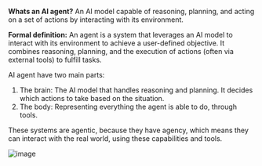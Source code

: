 **Whats an AI agent?**
  An AI model capable of reasoning, planning, and acting on a set of actions by interacting with its environment.

**Formal definition:** An agent is a system that leverages an AI model to interact with its environment to achieve a user-defined objective. It combines reasoning, planning, and the execution of actions (often via external tools) to fulfill tasks.

AI agent have two main parts: 
1. The brain: The AI model that handles reasoning and planning. It decides which actions to take based on the situation.
2. The body: Representing everything the agent is able to do, through tools.

These systems are agentic, because they have agency, which means they can interact with the real world, using these capabilities and tools.

![image](https://github.com/user-attachments/assets/cd51729f-ae43-4bd6-a694-ae78dca94b2d)

